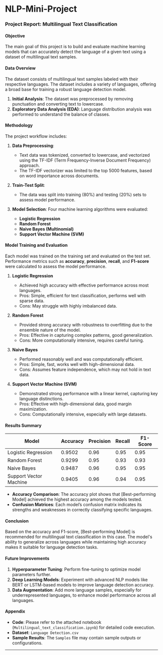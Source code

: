 # NLP-Mini-Project

### **Project Report: Multilingual Text Classification**

#### **Objective**
The main goal of this project is to build and evaluate machine learning models that can accurately detect the language of a given text using a dataset of multilingual text samples.

#### **Data Overview**
The dataset consists of multilingual text samples labeled with their respective languages. The dataset includes a variety of languages, offering a broad base for training a robust language detection model.

1. **Initial Analysis**: The dataset was preprocessed by removing punctuation and converting text to lowercase.
2. **Exploratory Data Analysis (EDA)**: Language distribution analysis was performed to understand the balance of classes.

#### **Methodology**
The project workflow includes:
1. **Data Preprocessing**: 
   - Text data was tokenized, converted to lowercase, and vectorized using the TF-IDF (Term Frequency-Inverse Document Frequency) approach.
   - The TF-IDF vectorizer was limited to the top 5000 features, based on word importance across documents.
   
2. **Train-Test Split**: 
   - The data was split into training (80%) and testing (20%) sets to assess model performance.
   
3. **Model Selection**: Four machine learning algorithms were evaluated:
   - **Logistic Regression**
   - **Random Forest**
   - **Naive Bayes (Multinomial)**
   - **Support Vector Machine (SVM)**

#### **Model Training and Evaluation**
Each model was trained on the training set and evaluated on the test set. Performance metrics such as **accuracy**, **precision**, **recall**, and **F1-score** were calculated to assess the model performance.

1. **Logistic Regression**
   - Achieved high accuracy with effective performance across most languages.
   - Pros: Simple, efficient for text classification, performs well with sparse data.
   - Cons: May struggle with highly imbalanced data.

2. **Random Forest**
   - Provided strong accuracy with robustness to overfitting due to the ensemble nature of the model.
   - Pros: Effective in capturing complex patterns, good generalization.
   - Cons: More computationally intensive, requires careful tuning.

3. **Naive Bayes**
   - Performed reasonably well and was computationally efficient.
   - Pros: Simple, fast, works well with high-dimensional data.
   - Cons: Assumes feature independence, which may not hold in text data.

4. **Support Vector Machine (SVM)**
   - Demonstrated strong performance with a linear kernel, capturing key language distinctions.
   - Pros: Effective with high-dimensional data, good margin maximization.
   - Cons: Computationally intensive, especially with large datasets.

#### **Results Summary**

| Model                 | Accuracy | Precision | Recall | F1-Score |
|-----------------------|----------|-----------|--------|----------|
| Logistic Regression   |  0.9502  |   0.96    | 0.95   |  0.95    |
| Random Forest         |  0.9299  |   0.95    | 0.93   |  0.93    |
| Naive Bayes           |  0.9487  |   0.96    | 0.95   |  0.95    |
| Support Vector Machine|  0.9405  |   0.96    | 0.94   |  0.95    |


- **Accuracy Comparison**: The accuracy plot shows that [Best-performing Model] achieved the highest accuracy among the models tested.
- **Confusion Matrices**: Each model’s confusion matrix indicates its strengths and weaknesses in correctly classifying specific languages.

#### **Conclusion**
Based on the accuracy and F1-score, [Best-performing Model] is recommended for multilingual text classification in this case. The model's ability to generalize across languages while maintaining high accuracy makes it suitable for language detection tasks.

#### **Future Improvements**
1. **Hyperparameter Tuning**: Perform fine-tuning to optimize model parameters further.
2. **Deep Learning Models**: Experiment with advanced NLP models like BERT or LSTM-based models to improve language detection accuracy.
3. **Data Augmentation**: Add more language samples, especially for underrepresented languages, to enhance model performance across all languages.

#### **Appendix**
- **Code**: Please refer to the attached notebook (`Multilingual_text_classification.ipynb`) for detailed code execution.
- **Dataset**: `Language Detection.csv`
- **Sample Results**: The `Samples` file may contain sample outputs or configurations.

---

